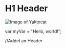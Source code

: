 # H1 Header 

![Image of Yaktocat](https://octodex.github.com/images/yaktocat.png)

 
var myVar = "Hello, world!";


//Addet an Header 
